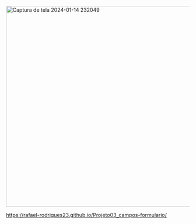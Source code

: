<img width="549" alt="Captura de tela 2024-01-14 232049" src="https://github.com/Rafael-Rodrigues23/Projeto03_campos-formulario/assets/94968001/0e575404-8091-419b-a31f-09524dc5e2ef">


https://rafael-rodrigues23.github.io/Projeto03_campos-formulario/
